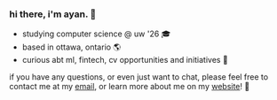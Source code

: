 
### hi there, i'm ayan. 👋
- studying computer science @ uw '26 🎓
- based in ottawa, ontario 🌎
- curious abt ml, fintech, cv opportunities and initiatives 🚀

if you have any questions, or even just want to chat, please feel free to contact me at my [email](mailto:ayan.hafeez@uwaterloo.ca), or learn more about me on my [website](http://ayanhafeez.me)! 📩

